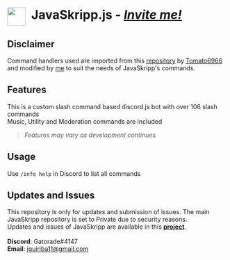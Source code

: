 # <img align="top" src="https://github.com/Jed556/JavaSkripp-Public/blob/main/JavaSkripp.svg" width="42" height="42"/> &nbsp;JavaSkripp.js - [*Invite me!*](discord.com/api/oauth2/authorize?client_id=881308119383302165&permissions=8&scope=bot%20applications.commands) <br/>

## Disclaimer
Command handlers used are imported from this [repository](https://github.com/Tomato6966/Discord-js-handler-slash-Commands) by [Tomato6966](https://github.com/Tomato6966) and modified by [me](https://github.com/Jed556) to suit the needs of JavaSkripp's commands.

## Features
This is a custom slash command based discord.js bot with over 106 slash commands <br/>
Music, Utility and Moderation commands are included <br/>
>*Features may vary as development continues*

## Usage
Use ```/info help``` in Discord to list all commands

## Updates and Issues
This repository is only for updates and submission of issues. The main JavaSkripp repository is set to Private due to security reasons. <br/>
Updates and issues of JavaSkripp are available in this [**project**](https://github.com/Jed556/JavaSkripp-Public/projects/1?fullscreen=true). <br/>
<br/>
**Discord**: Gatorade#4147 <br/>
**Email**: jguiriba11@gmail.com
